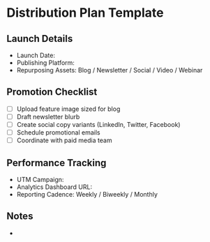 # Distribution Plan Template

## Launch Details
- Launch Date: 
- Publishing Platform: 
- Repurposing Assets: Blog / Newsletter / Social / Video / Webinar

## Promotion Checklist
- [ ] Upload feature image sized for blog
- [ ] Draft newsletter blurb
- [ ] Create social copy variants (LinkedIn, Twitter, Facebook)
- [ ] Schedule promotional emails
- [ ] Coordinate with paid media team

## Performance Tracking
- UTM Campaign: 
- Analytics Dashboard URL: 
- Reporting Cadence: Weekly / Biweekly / Monthly

## Notes
- 
